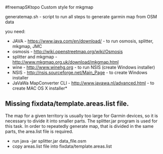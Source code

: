 #freemapSKtopo
Custom style for mkgmap

generatemap.sh - script to run all steps to generate garmin map from OSM data

you need:
* JAVA - https://www.java.com/en/download/ - to run osmosis, splitter, mkgmap, JMC
* osmosis - http://wiki.openstreetmap.org/wiki/Osmosis
* splitter and mkgmap - http://www.mkgmap.org.uk/download/mkgmap.html 
* wine - http://www.winehg.org - to run NSIS (create Windows installer)
* NSIS - http://nsis.sourceforge.net/Main_Page - to create Windows installer
* JaVaWa MapConverter CLI - http://www.javawa.nl/advanced.html - to create MAC OS X installer* 

## Missing **fixdata/template.areas.list** file.
The map for a given territory is usually too large for Garmin devices, so it is necessary to divide it into smaller parts.
The splitter.jar program is used for this task. In order to repeatedly generate map, that is divided in the same parts, the area.list file is required.

* run java -jar splitter.jar data_file.osm 
* copy areas.list file into fixdata/template.areas.list